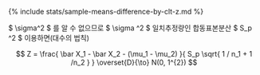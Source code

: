 {% include stats/sample-means-difference-by-clt-z.md %}

$ \sigma^2 $ 를 알 수 없으므로 $ \sigma ^2 $ 일치추정량인 합동표본분산 $ S_p ^2 $ 이용하면(대수의 법칙)

$$ Z = \frac{ \bar X_1 - \bar X_2 - (\mu_1 - \mu_2) }{ S_p \sqrt{ 1 / n_1 + 1 /n_2 } }  \overset{D}{\to} N(0, 1^{2}) $$